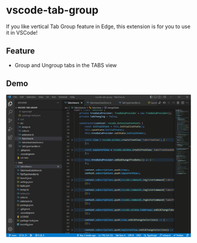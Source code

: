 # vscode-tab-group
If you like vertical Tab Group feature in Edge, this extension is for you to use it in VSCode!

## Feature
- Group and Ungroup tabs in the TABS view

## Demo

![](./docs/demo.gif)
